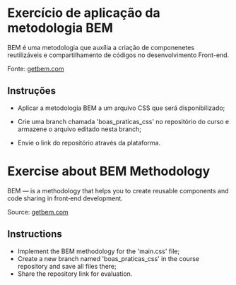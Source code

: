 # Exercício de aplicação da metodologia BEM 

BEM é uma metodologia que auxília a criação de componenetes reutilizáveis e compartilhamento de códigos no desenvolvimento Front-end.

Fonte: [getbem.com](getbem.com)

## Instruções
- Aplicar a metodologia BEM a um arquivo CSS que será disponibilizado;

- Crie uma branch chamada 'boas_praticas_css' no repositório do curso e armazene o arquivo editado nesta branch;

- Envie o link do repositório através da
plataforma.

# Exercise about BEM Methodology 
BEM — is a methodology that helps you to create reusable components and code sharing in front‑end development.

Source: [getbem.com](getbem.com)

## Instructions
- Implement the BEM methodology for the 'main.css' file;
- Create a new branch named 'boas_praticas_css' in the course repository and save all files there;
- Share the repository link for evaluation.